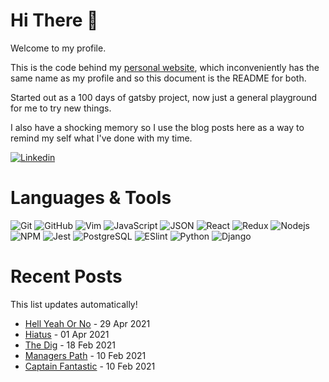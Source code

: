 # Hi There 🐙
Welcome to my profile.

This is the code behind my [personal website](https://www.phil-barber.uk), which
inconveniently has the same name as my profile and so this document is the
README for both.

Started out as a 100 days of gatsby project, now just a general playground for me to try new things.

I also have a shocking memory so I use the blog posts here as a way to remind my self what I've done with my time.


[![Linkedin](https://img.shields.io/badge/LinkedIn-Phil%20Barber-blue?logo=Linkedin&logoColor=blue&labelColor=black)](https://www.linkedin.com/in/philip-barber-827581b1/)

# Languages & Tools
![Git](https://img.shields.io/badge/-Git-000000?style=flat&logo=git&logoColor=F05032&labelColor=ffffff)
![GitHub](https://img.shields.io/badge/-GitHub-000000?style=flat&logo=github&logoColor=000000&labelColor=ffffff)
![Vim](https://img.shields.io/badge/-Vim-000000?style=flat&logo=vim&labelColor=yellowgreen)
![JavaScript](https://img.shields.io/badge/-JavaScript-000000?style=flat&logo=javascript)
![JSON](https://img.shields.io/badge/-JSON-000000?style=flat&logo=JSON&logoColor=000000&labelColor=ffffff)
![React](https://img.shields.io/badge/-React-000000?style=flat&logo=react)
![Redux](https://img.shields.io/badge/-Redux-000000?style=flat&logo=redux&logoColor=764ABC&labelColor=ffffff)
![Nodejs](https://img.shields.io/badge/-Nodejs-000000?style=flat&logo=Node.js)
![NPM](https://img.shields.io/badge/-npm-000000?style=flat&logo=npm&labelColor=ffffff)
![Jest](https://img.shields.io/badge/-Jest-000000?style=flat&logo=Jest&logoColor=C21325&labelColor=ffffff)
![PostgreSQL](https://img.shields.io/badge/-PostgreSQL-000000?style=flat&logo=postgresql&logoColor=ffffff&labelColor=336791)
![ESlint](https://img.shields.io/badge/-ESlint-000000?style=flat&logo=ESlint&labelColor=4B32C3)
![Python](https://img.shields.io/badge/-Python-000000?style=flat&logo=python&labelColor=inactive)
![Django](https://img.shields.io/badge/-Django-000000?style=flat&logo=django&labelColor=darkgreen)

# Recent Posts
This list updates automatically!
<!-- recent posts start -->
* [Hell Yeah Or No](http://phil-barber.uk/books/hell-yeah-or-no) - 29 Apr 2021
* [Hiatus](http://phil-barber.uk/blogs/hiatus) - 01 Apr 2021
* [The Dig](http://phil-barber.uk/films/the-dig) - 18 Feb 2021
* [Managers Path](http://phil-barber.uk/books/managers-path) - 10 Feb 2021
* [Captain Fantastic](http://phil-barber.uk/films/captain-fantastic) - 10 Feb 2021
<!-- recent posts end -->
